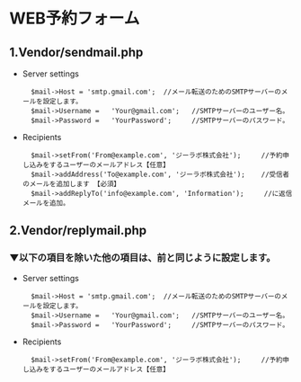 # WEB予約フォーム
## 1.Vendor/sendmail.php
* Server settings <br>

        $mail->Host	= 'smtp.gmail.com';  //メール転送のためのSMTPサーバーのメールを設定します。
        $mail->Username	=	'Your@gmail.com';	//SMTPサーバーのユーザー名。 
        $mail->Password = 	'YourPassword';		//SMTPサーバーのパスワード。

* Recipients <br>

        $mail->setFrom('From@example.com', 'ジーラボ株式会社');     //予約申し込みをするユーザーのメールアドレス【任意】
        $mail->addAddress('To@example.com', 'ジーラボ株式会社');    //受信者のメールを追加します 【必須】
        $mail->addReplyTo('info@example.com', 'Information');     //に返信メールを追加。

## 2.Vendor/replymail.php

### ▼以下の項目を除いた他の項目は、前と同じように設定します。

* Server settings <br>

        $mail->Host	= 'smtp.gmail.com';  //メール転送のためのSMTPサーバーのメールを設定します。
        $mail->Username	=	'Your@gmail.com';	//SMTPサーバーのユーザー名。 
        $mail->Password = 	'YourPassword';		//SMTPサーバーのパスワード。
    
* Recipients <br>

        $mail->setFrom('From@example.com', 'ジーラボ株式会社');     //予約申し込みをするユーザーのメールアドレス【任意】

